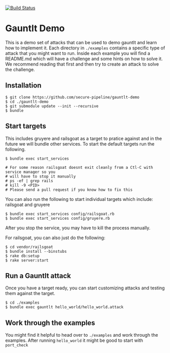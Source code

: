 [![Build Status](https://travis-ci.org/gauntlt/gauntlt-demo.svg?branch=master)](https://travis-ci.org/gauntlt/gauntlt-demo)

# Gauntlt Demo
This is a demo set of attacks that can be used to demo gauntlt and learn how to implement it. Each directory in `./examples` contains a specific type of attack that you might want to run.  Inside each example you will find a README.md which will have a challenge and some hints on how to solve it.  We recommend reading that first and then try to create an attack to solve the challenge.

## Installation
```
$ git clone https://github.com/secure-pipeline/gauntlt-demo
$ cd ./gauntlt-demo
$ git submodule update --init --recursive
$ bundle
```

## Start targets
This includes gruyere and railsgoat as a target to pratice against and in the future we will bundle other services.  To start the default targets run the following.
```
$ bundle exec start_services

# For some reason railsgoat doesnt exit cleanly from a Ctl-C with service manager so you 
# will have to stop it manually
# ps -ef | grep rails
# kill -9 <PID>
# Please send a pull request if you know how to fix this
```

You can also run the following to start individual targets which include: railsgoat and gruyere
```
$ bundle exec start_services config/railsgoat.rb
$ bundle exec start_services config/gruyere.rb
```
After you stop the service, you may have to kill the process manually.  

For railsgoat, you can also just do the following:
```
$ cd vendor/railsgoat
$ bundle install --binstubs
$ rake db:setup
$ rake server:start
```

## Run a Gauntlt attack
Once you have a target ready, you can start customizing attacks and testing them against the target.
```
$ cd ./examples
$ bundle exec gauntlt hello_world/hello_world.attack
```

## Work through the examples
You might find it helpful to head over to `./examples` and work through the examples.  After running `hello_world` it might be good to start with `port_check` 
